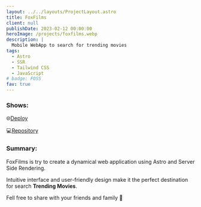 ```yaml
---
layout: ../../layouts/ProjectLayout.astro
title: FoxFilms
client: null
publishDate: 2023-02-12 00:00:00
heroImage: /projects/foxfilms.webp
description: |
  Mobile WebApp to search for trending movies
tags:
  - Astro
  - SSR
  - Tailwind CSS
  - JavaScript
# badge: FOSS
fav: true
---
```



### Shows:

🌐<a href="https://foxfilms.vercel.app" target="_blank">Deploy</a>

💻<a href="https://github.com/fgbyte/moviesapp" target="_blank">Repository</a>

### Summary:
FoxFilms is try to create a dynamical web application using Astro and Server Side Rendering.

Intuitive interface and user-friendly design make it the perfect destination for search **Trending Movies**.

Fell free to share with your friends and family 🍿
